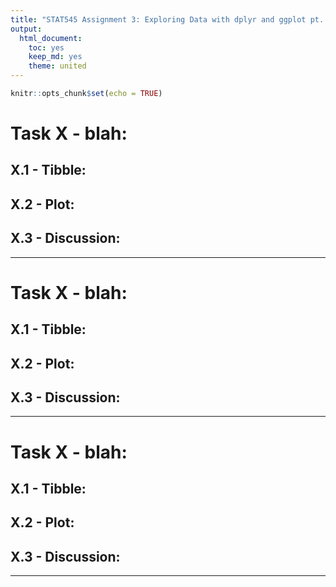 ```yaml
---
title: "STAT545 Assignment 3: Exploring Data with dplyr and ggplot pt. II"
output:
  html_document:
    toc: yes
    keep_md: yes
    theme: united
---
```



```r
knitr::opts_chunk$set(echo = TRUE)
```



# Task X - blah: 

## X.1 - Tibble: 

## X.2 - Plot:

## X.3 - Discussion:

------

# Task X - blah: 

## X.1 - Tibble: 

## X.2 - Plot:

## X.3 - Discussion:

------

# Task X - blah: 

## X.1 - Tibble: 

## X.2 - Plot:

## X.3 - Discussion:

------

